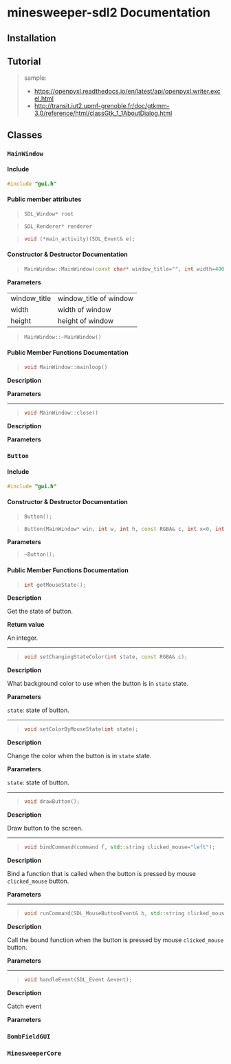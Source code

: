 # minesweeper-sdl2 Documentation

## Installation

## Tutorial

> sample:
> - https://openpyxl.readthedocs.io/en/latest/api/openpyxl.writer.excel.html
> - http://transit.iut2.upmf-grenoble.fr/doc/gtkmm-3.0/reference/html/classGtk_1_1AboutDialog.html

## Classes

### `MainWindow`

#### Include 

```cpp
#include "gui.h"
```

#### Public member attributes

> ```cpp
> SDL_Window* root
> ```

> ```cpp
> SDL_Renderer* renderer
> ```

> ```cpp
> void (*main_activity)(SDL_Event& e);
> ```

#### Constructor & Destructor Documentation

> ```cpp
> MainWindow::MainWindow(const char* window_title="", int width=400, int height=300)
> ```

**Parameters**
<table style="border:0 !important;">
	<tr>
		<td>window_title</td>
		<td>window_title of window</td>
	</tr>
	<tr>
		<td>width</td>
		<td>width of window</td>
	</tr>
	<tr>
		<td>height</td>
		<td>height of window</td>
	</tr>
</table>

> ```cpp
> MainWindow::~MainWindow()
> ```

#### Public Member Functions Documentation

> ```cpp
> void MainWindow::mainloop()
> ```

**Description**

**Parameters**

---

> ```cpp
> void MainWindow::close()
> ```

**Description**

**Parameters**

### `Button`

#### Include 

```cpp
#include "gui.h"
```

#### Constructor & Destructor Documentation

> ```cpp
> Button();
> ```

> ```cpp
> Button(MainWindow* win, int w, int h, const RGBA& c, int x=0, int y=0);
> ```

**Parameters**

> ```cpp
> ~Button();
> ```

#### Public Member Functions Documentation

> ```cpp
> int getMouseState();
> ```

**Description**

Get the state of button.

**Return value**

An integer.

---

> ```cpp
> void setChangingStateColor(int state, const RGBA& c);
> ```

**Description**

What background color to use when the button is in `state` state.

**Parameters**

`state`: state of button.

---

> ```cpp
> void setColorByMouseState(int state);
> ```

**Description**

Change the color when the button is in `state` state.

**Parameters**

`state`: state of button.

---

> ```cpp
> void drawButton();
> ```

**Description**

Draw button to the screen.

---

> ```cpp
> void bindCommand(command f, std::string clicked_mouse="left");
> ```

**Description**

Bind a function that is called when the button is pressed by mouse `clicked_mouse` button.

**Parameters**

---

> ```cpp
> void runCommand(SDL_MouseButtonEvent& b, std::string clicked_mouse="left");
> ```

**Description**

Call the bound function when the button is pressed by mouse `clicked_mouse` button.

**Parameters**

---

> ```cpp
> void handleEvent(SDL_Event &event);
> ```

**Description**

Catch event 

**Parameters**


### `BombFieldGUI`

### `MinesweeperCore`
